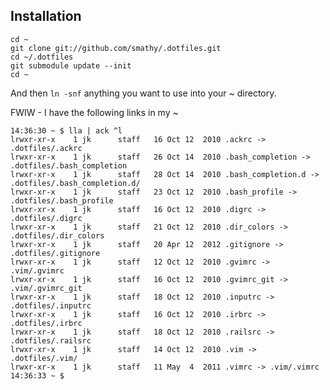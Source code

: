## Installation

    cd ~
    git clone git://github.com/smathy/.dotfiles.git
    cd ~/.dotfiles
    git submodule update --init
    cd ~

And then `ln -snf` anything you want to use into your ~ directory.

FWIW - I have the following links in my ~

    14:36:30 ~ $ lla | ack ^l
    lrwxr-xr-x    1 jk      staff   16 Oct 12  2010 .ackrc -> .dotfiles/.ackrc
    lrwxr-xr-x    1 jk      staff   26 Oct 14  2010 .bash_completion -> .dotfiles/.bash_completion
    lrwxr-xr-x    1 jk      staff   28 Oct 14  2010 .bash_completion.d -> .dotfiles/.bash_completion.d/
    lrwxr-xr-x    1 jk      staff   23 Oct 12  2010 .bash_profile -> .dotfiles/.bash_profile
    lrwxr-xr-x    1 jk      staff   16 Oct 12  2010 .digrc -> .dotfiles/.digrc
    lrwxr-xr-x    1 jk      staff   21 Oct 12  2010 .dir_colors -> .dotfiles/.dir_colors
    lrwxr-xr-x    1 jk      staff   20 Apr 12  2012 .gitignore -> .dotfiles/.gitignore
    lrwxr-xr-x    1 jk      staff   12 Oct 12  2010 .gvimrc -> .vim/.gvimrc
    lrwxr-xr-x    1 jk      staff   16 Oct 12  2010 .gvimrc_git -> .vim/.gvimrc_git
    lrwxr-xr-x    1 jk      staff   18 Oct 12  2010 .inputrc -> .dotfiles/.inputrc
    lrwxr-xr-x    1 jk      staff   16 Oct 12  2010 .irbrc -> .dotfiles/.irbrc
    lrwxr-xr-x    1 jk      staff   18 Oct 12  2010 .railsrc -> .dotfiles/.railsrc
    lrwxr-xr-x    1 jk      staff   14 Oct 12  2010 .vim -> .dotfiles/.vim/
    lrwxr-xr-x    1 jk      staff   11 May  4  2011 .vimrc -> .vim/.vimrc
    14:36:33 ~ $ 
